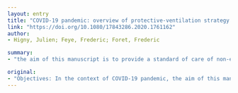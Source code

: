 ```yaml
---
layout: entry
title: "COVID-19 pandemic: overview of protective-ventilation strategy in ARDS patients"
link: "https://doi.org/10.1080/17843286.2020.1761162"
author:
- Higny, Julien; Feye, Frederic; Foret, Frederic

summary:
- "the aim of this manuscript is to provide a standard of care of non-emergency medicine trained physicians who are not customary with mechanical ventilation. We conducted a systematic review of the literature to investigate the best practice recommendations regarding the mechanical ventilation of patients with ARDS. This focus is particularly addressed to physicians who were not experienced in the invasive respiratory management of patients. It remains fundamental to acknowledge that new insights concerning this rapidly spreading illness become available on regular basis."

original:
- "Objectives: In the context of COVID-19 pandemic, the aim of this manuscript is to provide a standard of care of patients with ARDS for non-emergency medicine trained physicians who are not customary with mechanical ventilation.Methods: We conducted a systematic review of the literature to investigate the best practice recommendations regarding the mechanical ventilation of patients with ARDS.Conclusion: We summarized the principal strategies for lung-protective ventilation of patients with ARDS. This focus is particularly addressed to physicians who are not experienced in the invasive respiratory management of ARDS patients. Nevertheless, it remains fundamental to acknowledge that new insights concerning this quickly spreading illness become available on a regular base."
---
```


